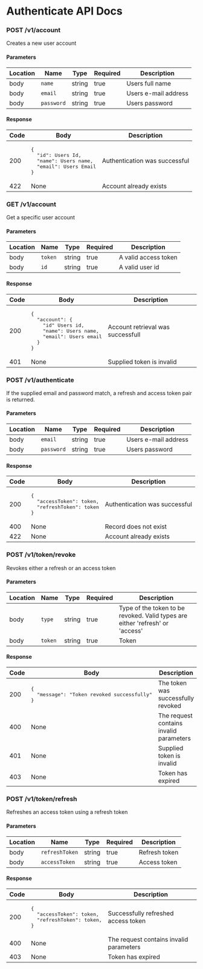 # Authenticate API Docs

### POST /v1/account
Creates a new user account

#### Parameters
| Location | Name | Type | Required | Description |
| -------- | ---- | ---- | -------- | ----------- |
| body | `name` | string | true | Users full name |
| body | `email` | string | true | Users e-mail address |
| body | `password` | string | true | Users password |

#### Response
<table>
    <thead>
        <tr>
            <th> Code </th>
            <th> Body </th>
            <th> Description </th>
        </tr>
    </thead>
    <tbody>
        <tr><td> 200 </td><td> <pre lang="javascript">{
  "id": Users Id,
  "name": Users name,
  "email": Users Email
}</pre> </td><td> Authentication was successful </td></tr>
<tr><td> 422 </td><td> None </td><td> Account already exists </td></tr>
    </tbody>
</table>

### GET /v1/account
Get a specific user account

#### Parameters
| Location | Name | Type | Required | Description |
| -------- | ---- | ---- | -------- | ----------- |
| body | `token` | string | true | A valid access token |
| body | `id` | string | true | A valid user id |

#### Response
<table>
    <thead>
        <tr>
            <th> Code </th>
            <th> Body </th>
            <th> Description </th>
        </tr>
    </thead>
    <tbody>
        <tr><td> 200 </td><td> <pre lang="javascript">{
  "account": {
  	"id" Users id,
    "name": Users name,
    "email": Users email
  }
}</pre> </td><td> Account retrieval was successfull </td></tr>
<tr><td> 401 </td><td> None </td><td> Supplied token is invalid </td></tr>
    </tbody>
</table>


### POST /v1/authenticate
If the supplied email and password match, a refresh and access token pair is returned.

#### Parameters
| Location | Name | Type | Required | Description |
| -------- | ---- | ---- | -------- | ----------- |
| body | `email` | string | true | Users e-mail address |
| body | `password` | string | true | Users password |

#### Response
<table>
    <thead>
        <tr>
            <th> Code </th>
            <th> Body </th>
            <th> Description </th>
        </tr>
    </thead>
    <tbody>
        <tr><td> 200 </td><td> <pre lang="javascript">{
  "accessToken": token,
  "refreshToken": token
}</pre> </td><td> Authentication was successful </td></tr>
<tr><td> 400 </td><td> None </td><td> Record does not exist </td></tr>
<tr><td> 422 </td><td> None </td><td> Account already exists </td></tr>
    </tbody>
</table>


### POST /v1/token/revoke
Revokes either a refresh or an access token

#### Parameters
| Location | Name | Type | Required | Description |
| -------- | ---- | ---- | -------- | ----------- |
| body | `type` | string | true | Type of the token to be revoked. Valid types are either 'refresh' or 'access' |
| body | `token` | string | true | Token |

#### Response
<table>
    <thead>
        <tr>
            <th> Code </th>
            <th> Body </th>
            <th> Description </th>
        </tr>
    </thead>
    <tbody>
        <tr><td> 200 </td><td> <pre lang="javascript">{
  "message": "Token revoked successfully"
}</pre> </td><td> The token was successfully revoked </td></tr>
<tr><td> 400 </td><td> None </td><td> The request contains invalid parameters </td></tr>
<tr><td> 401 </td><td> None </td><td> Supplied token is invalid </td></tr>
<tr><td> 403 </td><td> None </td><td> Token has expired </td></tr>
    </tbody>
</table>


### POST /v1/token/refresh
Refreshes an access token using a refresh token

#### Parameters
| Location | Name | Type | Required | Description |
| -------- | ---- | ---- | -------- | ----------- |
| body | `refreshToken` | string | true | Refresh token |
| body | `accessToken` | string | true | Access token |

#### Response
<table>
    <thead>
        <tr>
            <th> Code </th>
            <th> Body </th>
            <th> Description </th>
        </tr>
    </thead>
    <tbody>
        <tr><td> 200 </td><td> <pre lang="javascript">{
  "accessToken": token,
  "refreshToken": token,
}</pre> </td><td> Successfully refreshed access token </td></tr>
<tr><td> 400 </td><td> None </td><td> The request contains invalid parameters </td></tr>
<tr><td> 403 </td><td> None </td><td> Token has expired </td></tr>
    </tbody>
</table>
